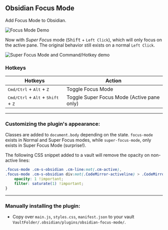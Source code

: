 ## Obsidian Focus Mode

Add Focus Mode to Obsidian.

![Focus Mode Demo](https://raw.githubusercontent.com/ryanpcmcquen/obsidian-focus-mode/master/obsidian-super-focus-mode-demo-v2.gif)

Now with _Super Focus_ mode (<kbd>Shift</kbd> + `Left Click`), which will only focus on the active pane. The original behavior still exists on a normal `Left Click`.

![Super Focus Mode and Command/Hotkey demo](https://raw.githubusercontent.com/ryanpcmcquen/obsidian-focus-mode/master/obsidian-command-focus-mode-demo-v1.gif)

### Hotkeys

| Hotkeys                                                                | Action                                     |
| ---------------------------------------------------------------------- | ------------------------------------------ |
| <kbd>Cmd/Ctrl</kbd> + <kbd>Alt</kbd> + <kbd>Z</kbd>                    | Toggle Focus Mode                          |
| <kbd>Cmd/Ctrl</kbd> + <kbd>Alt</kbd> + <kbd>Shift</kbd> + <kbd>Z</kbd> | Toggle Super Focus Mode (Active pane only) |

---

### Customizing the plugin's appearance:

Classes are added to `document.body` depending on the state. `focus-mode` exists in Normal and Super Focus modes, while `super-focus-mode`, only exists in Super Focus Mode (surprise!).

The following CSS snippet added to a vault will remove the opacity on non-active lines:

```css
.focus-mode .cm-s-obsidian .cm-line:not(.cm-active),
.focus-mode .cm-s-obsidian div:not(.CodeMirror-activeline) > .CodeMirror-line {
    opacity: 1 !important;
    filter: saturate(1) !important;
}
```

---

### Manually installing the plugin:

-   Copy over `main.js`, `styles.css`, `manifest.json` to your vault `VaultFolder/.obsidian/plugins/obsidian-focus-mode/`.
